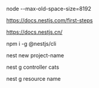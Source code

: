 node --max-old-space-size=8192


https://docs.nestjs.com/first-steps

https://docs.nestjs.cn/

npm i -g @nestjs/cli

nest new project-name

nest g controller cats

nest g resource name

